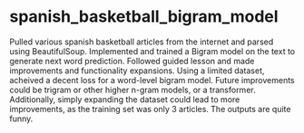 # spanish_basketball_bigram_model

Pulled various spanish basketball articles from the internet and parsed using BeautifulSoup. Implemented and trained a Bigram model on the text to generate next word prediction. Followed guided lesson and made improvements and functionality expansions. Using a limited dataset, acheived a decent loss for a word-level bigram model. Future improvements could be trigram or other higher n-gram models, or a transformer. Additionally, simply expanding the dataset could lead to more improvements, as the training set was only 3 articles. The outputs are quite funny.
